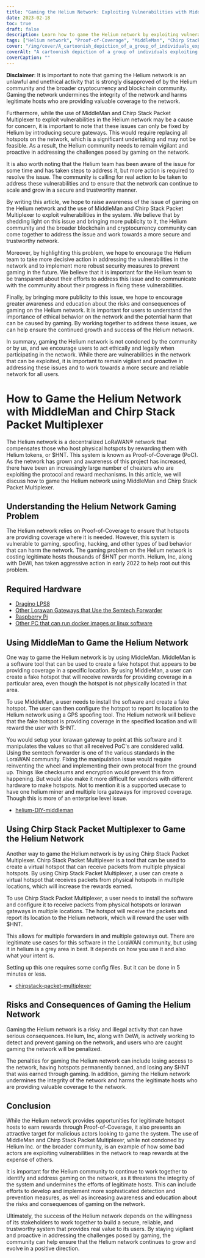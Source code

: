 ```yaml
---
title: "Gaming the Helium Network: Exploiting Vulnerabilities with MiddleMan and Chirp Stack Packet Multiplexer"
date: 2023-02-18
toc: true
draft: false
description: Learn how to game the Helium network by exploiting vulnerabilities with MiddleMan and Chirp Stack Packet Multiplexer, as well as the risks and consequences of doing so.
tags: ["Helium network", "Proof-of-Coverage", "MiddleMan", "Chirp Stack Packet Multiplexer", "gaming", "exploiting vulnerabilities", "LoRaWAN network", "cryptocurrency", "blockchain", "decentralized network", "hotspots", "spoofing", "cheating", "illegal activity", "penalties", "integrity of network", "rewards", "malicious actors", "network security", "legitimate hosts"]
cover: "/img/cover/A_cartoonish_depiction_of_a_group_of_individuals_exploiting.webp"
coverAlt: "A cartoonish depiction of a group of individuals exploiting a helium balloon with an image of a LoRaWAN® gateway and MiddleMan or Chirp Stack Packet Multiplexer in the background."
coverCaption: ""
---
```


**Disclaimer**:
It is important to note that gaming the Helium network is an unlawful and unethical activity that is strongly disapproved of by the Helium community and the broader cryptocurrency and blockchain community. Gaming the network undermines the integrity of the network and harms legitimate hosts who are providing valuable coverage to the network.

Furthermore, while the use of MiddleMan and Chirp Stack Packet Multiplexer to exploit vulnerabilities in the Helium network may be a cause for concern, it is important to note that these issues can only be fixed by Helium by introducing secure gateways. This would require replacing all hotspots on the network, which is a significant undertaking and may not be feasible. As a result, the Helium community needs to remain vigilant and proactive in addressing the challenges posed by gaming on the network.

It is also worth noting that the Helium team has been aware of the issue for some time and has taken steps to address it, but more action is required to resolve the issue. The community is calling for real action to be taken to address these vulnerabilities and to ensure that the network can continue to scale and grow in a secure and trustworthy manner.

By writing this article, we hope to raise awareness of the issue of gaming on the Helium network and the use of MiddleMan and Chirp Stack Packet Multiplexer to exploit vulnerabilities in the system. We believe that by shedding light on this issue and bringing more publicity to it, the Helium community and the broader blockchain and cryptocurrency community can come together to address the issue and work towards a more secure and trustworthy network.

Moreover, by highlighting this problem, we hope to encourage the Helium team to take more decisive action in addressing the vulnerabilities in the network and to implement more robust security measures to prevent gaming in the future. We believe that it is important for the Helium team to be transparent about their efforts to address this issue and to communicate with the community about their progress in fixing these vulnerabilities.

Finally, by bringing more publicity to this issue, we hope to encourage greater awareness and education about the risks and consequences of gaming on the Helium network. It is important for users to understand the importance of ethical behavior on the network and the potential harm that can be caused by gaming. By working together to address these issues, we can help ensure the continued growth and success of the Helium network.

In summary, gaming the Helium network is not condoned by the community or by us, and we encourage users to act ethically and legally when participating in the network. While there are vulnerabilities in the network that can be exploited, it is important to remain vigilant and proactive in addressing these issues and to work towards a more secure and reliable network for all users.

# How to Game the Helium Network with MiddleMan and Chirp Stack Packet Multiplexer
The Helium network is a decentralized LoRaWAN® network that compensates those who host physical hotspots by rewarding them with Helium tokens, or $HNT. This system is known as Proof-of-Coverage (PoC). As the network has grown and awareness of this project has increased, there have been an increasingly large number of cheaters who are exploiting the protocol and reward mechanisms. In this article, we will discuss how to game the Helium network using MiddleMan and Chirp Stack Packet Multiplexer.

## Understanding the Helium Network Gaming Problem
The Helium network relies on Proof-of-Coverage to ensure that hotspots are providing coverage where it is needed. However, this system is vulnerable to gaming, spoofing, hacking, and other types of bad behavior that can harm the network. The gaming problem on the Helium network is costing legitimate hosts thousands of $HNT per month. Helium, Inc, along with DeWi, has taken aggressive action in early 2022 to help root out this problem.

## Required Hardware
- [Dragino LPS8](https://www.ebay.com/sch/i.html?_nkw=dragino+lps8)
- [Other Lorawan Gateways that Use the Semtech Forwarder](https://amzn.to/41bcskb)
- [Raspberry Pi](https://amzn.to/3KjFCYp)
- [Other PC that can run docker images or linux software](https://amzn.to/3YkFhcj)

## Using MiddleMan to Game the Helium Network
One way to game the Helium network is by using MiddleMan. MiddleMan is a software tool that can be used to create a fake hotspot that appears to be providing coverage in a specific location. By using MiddleMan, a user can create a fake hotspot that will receive rewards for providing coverage in a particular area, even though the hotspot is not physically located in that area.

To use MiddleMan, a user needs to install the software and create a fake hotspot. The user can then configure the hotspot to report its location to the Helium network using a GPS spoofing tool. The Helium network will believe that the fake hotspot is providing coverage in the specified location and will reward the user with $HNT.

You would setup your lorawan gateway to point at this software and it manipulates the values so that all received PoC's are considered valid.  Using the semtech forwarder is one of the various standards in the LoraWAN community. Fixing the manipulation issue would require reinventing the wheel and implementing their own protocal from the ground up. Things like checksums and encryption would prevent this from happening. But would also make it more difficult for vendors with different hardware to make hotspots. Not to mention it is a supported usecase to have one helium miner and multiple lora gateways for improved coverage. Though this is more of an enterprise level issue. 

 - [helium-DIY-middleman](https://github.com/curiousfokker/helium-DIY-middleman)

## Using Chirp Stack Packet Multiplexer to Game the Helium Network
Another way to game the Helium network is by using Chirp Stack Packet Multiplexer. Chirp Stack Packet Multiplexer is a tool that can be used to create a virtual hotspot that can receive packets from multiple physical hotspots. By using Chirp Stack Packet Multiplexer, a user can create a virtual hotspot that receives packets from physical hotspots in multiple locations, which will increase the rewards earned.

To use Chirp Stack Packet Multiplexer, a user needs to install the software and configure it to receive packets from physical hotspots or lorawan gateways in multiple locations. The hotspot will receive the packets and report its location to the Helium network, which will reward the user with $HNT.

This allows for multiple forwarders in and multiple gateways out. There are legitimate use cases for this software in the LoraWAN community, but using it in helium is a grey area in best. It depends on how you use it and also what your intent is. 

Setting up this one requires some config files. But it can be done in 5 minutes or less.
- [chirpstack-packet-multiplexer](https://github.com/brocaar/chirpstack-packet-multiplexer)


## Risks and Consequences of Gaming the Helium Network
Gaming the Helium network is a risky and illegal activity that can have serious consequences. Helium, Inc, along with DeWi, is actively working to detect and prevent gaming on the network, and users who are caught gaming the network will be penalized.

The penalties for gaming the Helium network can include losing access to the network, having hotspots permanently banned, and losing any $HNT that was earned through gaming. In addition, gaming the Helium network undermines the integrity of the network and harms the legitimate hosts who are providing valuable coverage to the network.

## Conclusion
While the Helium network provides opportunities for legitimate hotspot hosts to earn rewards through Proof-of-Coverage, it also presents an attractive target for malicious actors looking to game the system. The use of MiddleMan and Chirp Stack Packet Multiplexer, while not condoned by Helium Inc. or the broader community, is an example of how some bad actors are exploiting vulnerabilities in the network to reap rewards at the expense of others.

It is important for the Helium community to continue to work together to identify and address gaming on the network, as it threatens the integrity of the system and undermines the efforts of legitimate hosts. This can include efforts to develop and implement more sophisticated detection and prevention measures, as well as increasing awareness and education about the risks and consequences of gaming on the network.

Ultimately, the success of the Helium network depends on the willingness of its stakeholders to work together to build a secure, reliable, and trustworthy system that provides real value to its users. By staying vigilant and proactive in addressing the challenges posed by gaming, the community can help ensure that the Helium network continues to grow and evolve in a positive direction.